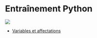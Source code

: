 # Entraînement Python
<img src="https://i.imgur.com/7jFH0SD.jpg?fb">

* [Variables et affectations](./1ere/)
